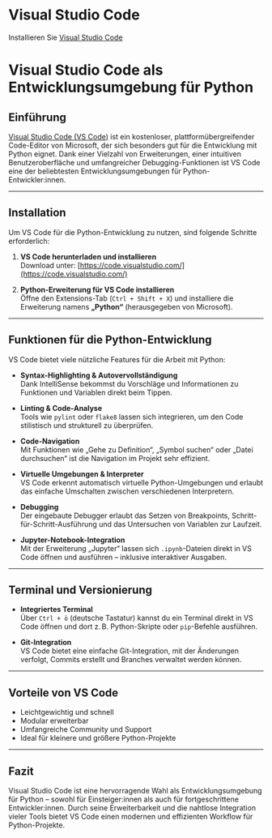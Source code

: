 # Visual Studio Code
Installieren Sie [Visual Studio Code](https://code.visualstudio.com/)


# Visual Studio Code als Entwicklungsumgebung für Python

## Einführung

[Visual Studio Code (VS Code)](https://code.visualstudio.com/) ist ein kostenloser, plattformübergreifender Code-Editor von Microsoft, der sich besonders gut für die Entwicklung mit Python eignet. Dank einer Vielzahl von Erweiterungen, einer intuitiven Benutzeroberfläche und umfangreicher Debugging-Funktionen ist VS Code eine der beliebtesten Entwicklungsumgebungen für Python-Entwickler:innen.

---

## Installation

Um VS Code für die Python-Entwicklung zu nutzen, sind folgende Schritte erforderlich:

1. **VS Code herunterladen und installieren**  
   Download unter: [https://code.visualstudio.com/](https://code.visualstudio.com/)

2. **Python-Erweiterung für VS Code installieren**  
   Öffne den Extensions-Tab (`Ctrl + Shift + X`) und installiere die Erweiterung namens **„Python“** (herausgegeben von Microsoft).

---

## Funktionen für die Python-Entwicklung

VS Code bietet viele nützliche Features für die Arbeit mit Python:

- **Syntax-Highlighting & Autovervollständigung**  
  Dank IntelliSense bekommst du Vorschläge und Informationen zu Funktionen und Variablen direkt beim Tippen.

- **Linting & Code-Analyse**  
  Tools wie `pylint` oder `flake8` lassen sich integrieren, um den Code stilistisch und strukturell zu überprüfen.

- **Code-Navigation**  
  Mit Funktionen wie „Gehe zu Definition“, „Symbol suchen“ oder „Datei durchsuchen“ ist die Navigation im Projekt sehr effizient.

- **Virtuelle Umgebungen & Interpreter**  
  VS Code erkennt automatisch virtuelle Python-Umgebungen und erlaubt das einfache Umschalten zwischen verschiedenen Interpretern.

- **Debugging**  
  Der eingebaute Debugger erlaubt das Setzen von Breakpoints, Schritt-für-Schritt-Ausführung und das Untersuchen von Variablen zur Laufzeit.

- **Jupyter-Notebook-Integration**  
  Mit der Erweiterung „Jupyter“ lassen sich `.ipynb`-Dateien direkt in VS Code öffnen und ausführen – inklusive interaktiver Ausgaben.

---

## Terminal und Versionierung

- **Integriertes Terminal**  
  Über `Ctrl + ö` (deutsche Tastatur) kannst du ein Terminal direkt in VS Code öffnen und dort z. B. Python-Skripte oder `pip`-Befehle ausführen.

- **Git-Integration**  
  VS Code bietet eine einfache Git-Integration, mit der Änderungen verfolgt, Commits erstellt und Branches verwaltet werden können.

---

## Vorteile von VS Code

- Leichtgewichtig und schnell  
- Modular erweiterbar  
- Umfangreiche Community und Support  
- Ideal für kleinere und größere Python-Projekte  

---

## Fazit

Visual Studio Code ist eine hervorragende Wahl als Entwicklungsumgebung für Python – sowohl für Einsteiger:innen als auch für fortgeschrittene Entwickler:innen. Durch seine Erweiterbarkeit und die nahtlose Integration vieler Tools bietet VS Code einen modernen und effizienten Workflow für Python-Projekte.
